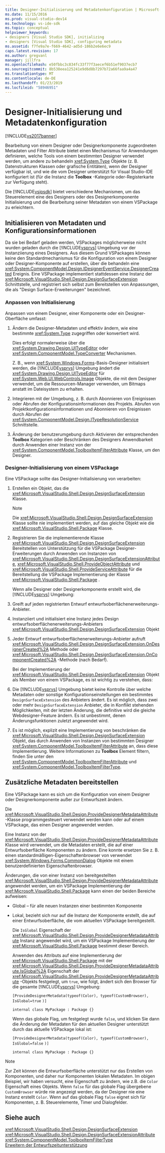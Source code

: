 ```yaml
---
title: Designer-Initialisierung und Metadatenkonfiguration | Microsoft-Dokumentation
ms.date: 11/15/2016
ms.prod: visual-studio-dev14
ms.technology: vs-ide-sdk
ms.topic: conceptual
helpviewer_keywords:
- designers [Visual Studio SDK], initializing
- designers [Visual Studio SDK], configuring metadata
ms.assetid: f7fe9a7e-f669-4642-ad5d-186b2e6e6ec9
caps.latest.revision: 17
ms.author: gregvanl
manager: jillfra
ms.openlocfilehash: e50fbbc3c834fc33f77f3aecef6b51ef9037ecb7
ms.sourcegitcommit: 8b538eea125241e9d6d8b7297b72a66faa9a4a47
ms.translationtype: MT
ms.contentlocale: de-DE
ms.lasthandoff: 01/23/2019
ms.locfileid: "58946951"
---
```

# <a name="designer-initialization-and-metadata-configuration"></a>Designer-Initialisierung und Metadatenkonfiguration
[!INCLUDE[vs2017banner](../includes/vs2017banner.md)]

Bearbeitung von einem Designer oder Designerkomponente zugeordneten Metadaten und Filter Attribute bietet einen Mechanismus für Anwendungen definieren, welche Tools von einem bestimmten Designer verwendet werden, um andere zu behandeln <xref:System.Type> Objekte (z. B. Datenstrukturen Klassen oder grafische Entitäten), wenn der Designer verfügbar ist, und wie die vom Designer unterstützt für Visual Studio-IDE konfiguriert ist (für die Instanz die **Toolbox** -Kategorie oder-Registerkarte zur Verfügung steht).  
  
 Die [!INCLUDE[vsipsdk](../includes/vsipsdk-md.md)] bietet verschiedene Mechanismen, um das Steuerelement eine des Designers oder des Designerkomponente Initialisierung und die Bearbeitung seiner Metadaten von einem VSPackage zu erleichtern.  
  
## <a name="initializing-metadata-and-configuration-information"></a>Initialisieren von Metadaten und Konfigurationsinformationen  
 Da sie bei Bedarf geladen werden, VSPackages möglicherweise nicht wurden geladen durch die [!INCLUDE[vsprvs](../includes/vsprvs-md.md)] Umgebung vor der Instanziierung eines Designers. Aus diesem Grund VSPackages können keine den Standardmechanismus für die Konfiguration von einem Designer oder Designer-Komponente auf erstellen, über die behandeln eine <xref:System.ComponentModel.Design.IDesignerEventService.DesignerCreated> Ereignis. Eine VSPackage implementiert stattdessen eine Instanz der <xref:Microsoft.VisualStudio.Shell.Design.DesignSurfaceExtension> Schnittstelle, und registriert sich selbst zum Bereitstellen von Anpassungen, die als "Design Surface-Erweiterungen" bezeichnet.  
  
### <a name="customizing-initialization"></a>Anpassen von Initialisierung  
 Anpassen von einem Designer, einer Komponente oder ein Designer-Oberfläche umfasst:  
  
1.  Ändern die Designer-Metadaten und effektiv ändern, wie eine bestimmte <xref:System.Type> zugegriffen oder konvertiert wird.  
  
     Dies erfolgt normalerweise über die <xref:System.Drawing.Design.UITypeEditor> oder <xref:System.ComponentModel.TypeConverter> Mechanismen.  
  
     Z. B., wenn <xref:System.Windows.Forms>-Basis-Designer initialisiert werden, die [!INCLUDE[vsprvs](../includes/vsprvs-md.md)] Umgebung ändert die <xref:System.Drawing.Design.UITypeEditor> für <xref:System.Web.UI.WebControls.Image> Objekte, die mit dem Designer verwendet, um die Ressourcen-Manager verwenden, um Bitmaps anstatt im Dateisystem zu erhalten.  
  
2.  Integrieren mit der Umgebung, z. B. durch Abonnieren von Ereignissen oder Abrufen der Konfigurationsinformationen des Projekts. Abrufen von Projektkonfigurationsinformationen und Abonnieren von Ereignissen durch Abrufen der <xref:System.ComponentModel.Design.ITypeResolutionService> Schnittstelle.  
  
3.  Änderung der benutzerumgebung durch Aktivieren der entsprechenden **Toolbox** Kategorien oder Beschränken des Designers Anwendbarkeit durch Anwenden einer Instanz von der <xref:System.ComponentModel.ToolboxItemFilterAttribute> Klasse, um den Designer.  
  
### <a name="designer-initialization-by-a-vspackage"></a>Designer-Initialisierung von einem VSPackage  
 Eine VSPackage sollte das Designer-Initialisierung von verarbeiten:  
  
1. Erstellen ein Objekt, das die <xref:Microsoft.VisualStudio.Shell.Design.DesignSurfaceExtension> Klasse.  
  
   > [!NOTE]
   >  Die <xref:Microsoft.VisualStudio.Shell.Design.DesignSurfaceExtension> Klasse sollte nie implementiert werden, auf das gleiche Objekt wie die <xref:Microsoft.VisualStudio.Shell.Package> Klasse.  
  
2. Registrieren Sie die implementierende Klasse <xref:Microsoft.VisualStudio.Shell.Design.DesignSurfaceExtension> Bereitstellen von Unterstützung für die VSPackage Designer-Erweiterungen durch Anwenden von Instanzen von <xref:Microsoft.VisualStudio.Shell.Design.DesignSurfaceExtensionAttribute>, <xref:Microsoft.VisualStudio.Shell.ProvideObjectAttribute> und <xref:Microsoft.VisualStudio.Shell.ProvideServiceAttribute> für die Bereitstellung die VSPackage Implementierung der Klasse <xref:Microsoft.VisualStudio.Shell.Package> .  
  
   Wenn alle Designer oder Designerkomponente erstellt wird, die [!INCLUDE[vsprvs](../includes/vsprvs-md.md)] Umgebung:  
  
3. Greift auf jeden registrierten Entwurf entwurfsoberflächenerweiterungs-Anbieter.  
  
4. Instanziiert und initialisiert eine Instanz jedes Design entwurfsoberflächenerweiterungs-Anbieters <xref:Microsoft.VisualStudio.Shell.Design.DesignSurfaceExtension> Objekt  
  
5. Jeder Entwurf entwurfsoberflächenerweiterungs-Anbieter aufruft <xref:Microsoft.VisualStudio.Shell.Design.DesignSurfaceExtension.OnDesignerCreated%2A> Methode oder <xref:Microsoft.VisualStudio.Shell.Design.DesignSurfaceExtension.OnComponentCreated%2A> -Methode (nach Bedarf).  
  
   Bei der Implementierung der <xref:Microsoft.VisualStudio.Shell.Design.DesignSurfaceExtension> Objekt als Member von einem VSPackage, es ist wichtig zu verstehen, dass:  
  
6. Die [!INCLUDE[vsprvs](../includes/vsprvs-md.md)] Umgebung bietet keine Kontrolle über welche Metadaten oder sonstige Konfigurationseinstellungen ein bestimmtes `DesignSurfaceExtension` des Anbieters ändert. Es ist möglich, dass zwei oder mehr `DesignSurfaceExtension` Anbieter, die in Konflikt stehenden Möglichkeiten, mit der letzten Änderung, die definitive wird die gleiche Webdesigner-Feature ändern. Es ist unbestimmt, denen Änderungsfunktionen zuletzt angewendet wird.  
  
7. Es ist möglich, explizit eine Implementierung von beschränken die <xref:Microsoft.VisualStudio.Shell.Design.DesignSurfaceExtension> Objekt, das durch Anwenden von Instanzen von bestimmten Designer <xref:System.ComponentModel.ToolboxItemFilterAttribute> an, dass diese Implementierung. Weitere Informationen zu **Toolbox** Element filtern, finden Sie unter den <xref:System.ComponentModel.ToolboxItemFilterAttribute> und <xref:System.ComponentModel.ToolboxItemFilterType>.  
  
## <a name="additional-metadata-provisioning"></a>Zusätzliche Metadaten bereitstellen  
 Eine VSPackage kann es sich um die Konfiguration von einem Designer oder Designerkomponente außer zur Entwurfszeit ändern.  
  
 Die <xref:Microsoft.VisualStudio.Shell.Design.ProvideDesignerMetadataAttribute> -Klasse programmgesteuert verwendet werden kann oder auf einem VSPackage, das einen Designer angewendet werden.  
  
 Eine Instanz von der <xref:Microsoft.VisualStudio.Shell.Design.ProvideDesignerMetadataAttribute> Klasse wird verwendet, um die Metadaten erstellt, die auf einer Entwurfsoberfläche Komponenten zu ändern. Eine konnte ersetzen Sie z. B. einen standardmäßigen-Eigenschaftenbrowser von verwendet <xref:System.Windows.Forms.CommonDialog> Objekte mit einem benutzerdefinierten Eigenschaftenbrowser.  
  
 Änderungen, die von einer Instanz von bereitgestellten <xref:Microsoft.VisualStudio.Shell.Design.ProvideDesignerMetadataAttribute> angewendet werden, um ein VSPackage Implementierung der <xref:Microsoft.VisualStudio.Shell.Package> kann einen der beiden Bereiche aufweisen:  
  
- Global – für alle neuen Instanzen einer bestimmten Komponente  
  
- Lokal, bezieht sich nur auf die Instanz der Komponente erstellt, die auf einer Entwurfsoberfläche, die vom aktuellen VSPackage bereitgestellt.  
  
  Die `IsGlobal` Eigenschaft der <xref:Microsoft.VisualStudio.Shell.Design.ProvideDesignerMetadataAttribute> Instanz angewendet wird, um ein VSPackage Implementierung der <xref:Microsoft.VisualStudio.Shell.Package> bestimmt dieser Bereich.  
  
  Anwenden des Attributs auf eine Implementierung der <xref:Microsoft.VisualStudio.Shell.Package> mit der <xref:Microsoft.VisualStudio.Shell.Design.ProvideDesignerMetadataAttribute.IsGlobal%2A> Eigenschaft der <xref:Microsoft.VisualStudio.Shell.Design.ProvideDesignerMetadataAttribute> -Objekts festgelegt, um `true`, wie folgt, ändert sich den Browser für die gesamte [!INCLUDE[vsprvs](../includes/vsprvs-md.md)] Umgebung:  
  
  `[ProvideDesignerMetadata(typeof(Color), typeof(CustomBrowser),`   `IsGlobal=true`  `)]`  
  
  `internal class MyPackage : Package {}`  
  
  Wenn das globale Flag, um festgelegt wurde `false`, und klicken Sie dann die Änderung der Metadaten für den aktuellen Designer unterstützt durch das aktuelle VSPackage lokal ist:  
  
  `[ProvideDesignerMetadata(typeof(Color), typeof(CustomBrowser),`   `IsGlobal=false`  `)]`  
  
  `internal class MyPackage : Package {}`  
  
> [!NOTE]
>  Zur Zeit können die Entwurfsoberfläche unterstützt nur das Erstellen von Komponenten, und daher nur Komponenten lokalen Metadaten. Im obigen Beispiel, wir haben versucht, eine Eigenschaft zu ändern, wie z.B. die `Color` Eigenschaft eines Objekts. Wenn `false` für das globale Flag übergebene `CustomBrowser` würde nie angezeigt werden, da der Designer nie eine Instanz erstellt `Color`. Wenn auf das globale Flag `false` eignet sich für Komponenten, z. B. Steuerelemente, Timer und Dialogfelder.  
  
## <a name="see-also"></a>Siehe auch  
 <xref:Microsoft.VisualStudio.Shell.Design.DesignSurfaceExtension>   
 <xref:Microsoft.VisualStudio.Shell.Design.DesignSurfaceExtensionAttribute>   
 <xref:System.ComponentModel.ToolboxItemFilterType>   
 [Erweitern der Entwurfszeitunterstützung](http://msdn.microsoft.com/library/d6ac8a6a-42fd-4bc8-bf33-b212811297e2)
